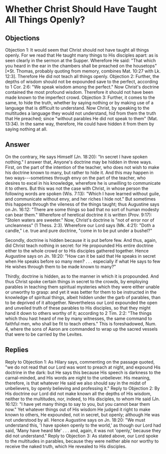 # Whether Christ Should Have Taught All Things Openly?
## Objections
Objection 1: It would seem that Christ should not have taught all things openly. For we read that He taught many things to His disciples apart: as is seen clearly in the sermon at the Supper. Wherefore He said: "That which you heard in the ear in the chambers shall be preached on the housetops" [*St. Thomas, probably quoting from memory, combines Mat. 10:27 with Lk. 12:3]. Therefore He did not teach all things openly.
Objection 2: Further, the depths of wisdom should not be expounded save to the perfect, according to 1 Cor. 2:6: "We speak wisdom among the perfect." Now Christ's doctrine contained the most profound wisdom. Therefore it should not have been made known to the imperfect crowd.
Objection 3: Further, it comes to the same, to hide the truth, whether by saying nothing or by making use of a language that is difficult to understand. Now Christ, by speaking to the multitudes a language they would not understand, hid from them the truth that He preached; since "without parables He did not speak to them" (Mat. 13:34). In the same way, therefore, He could have hidden it from them by saying nothing at all.
## Answer
On the contrary, He says Himself (Jn. 18:20): "In secret I have spoken nothing."
I answer that, Anyone's doctrine may be hidden in three ways. First, on the part of the intention of the teacher, who does not wish to make his doctrine known to many, but rather to hide it. And this may happen in two ways---sometimes through envy on the part of the teacher, who desires to excel in his knowledge, wherefore he is unwilling to communicate it to others. But this was not the case with Christ, in whose person the following words are spoken (Wis. 7:13): "Which I have learned without guile, and communicate without envy, and her riches I hide not." But sometimes this happens through the vileness of the things taught; thus Augustine says on Jn. 16:12: "There are some things so bad that no sort of human modesty can bear them." Wherefore of heretical doctrine it is written (Prov. 9:17): "Stolen waters are sweeter." Now, Christ's doctrine is "not of error nor of uncleanness" (1 Thess. 2:3). Wherefore our Lord says (Mk. 4:21): "Doth a candle," i.e. true and pure doctrine, "come in to be put under a bushel?"

Secondly, doctrine is hidden because it is put before few. And thus, again, did Christ teach nothing in secret: for He propounded His entire doctrine either to the whole crowd or to His disciples gathered together. Hence Augustine says on Jn. 18:20: "How can it be said that He speaks in secret when He speaks before so many men? . . . especially if what He says to few He wishes through them to be made known to many?"

Thirdly, doctrine is hidden, as to the manner in which it is propounded. And thus Christ spoke certain things in secret to the crowds, by employing parables in teaching them spiritual mysteries which they were either unable or unworthy to grasp: and yet it was better for them to be instructed in the knowledge of spiritual things, albeit hidden under the garb of parables, than to be deprived of it altogether. Nevertheless our Lord expounded the open and unveiled truth of these parables to His disciples, so that they might hand it down to others worthy of it; according to 2 Tim. 2:2: "The things which thou hast heard of me by many witnesses, the same command to faithful men, who shall be fit to teach others." This is foreshadowed, Num. 4, where the sons of Aaron are commanded to wrap up the sacred vessels that were to be carried by the Levites.
## Replies
Reply to Objection 1: As Hilary says, commenting on the passage quoted, "we do not read that our Lord was wont to preach at night, and expound His doctrine in the dark: but He says this because His speech is darkness to the carnal-minded, and His words are night to the unbeliever. His meaning, therefore, is that whatever He said we also should say in the midst of unbelievers, by openly believing and professing it."
Reply to Objection 2: By His doctrine our Lord did not make known all the depths of His wisdom, neither to the multitudes, nor, indeed, to His disciples, to whom He said (Jn. 16:12): "I have yet many things to say to you, but you cannot bear them now." Yet whatever things out of His wisdom He judged it right to make known to others, He expounded, not in secret, but openly; although He was not understood by all. Hence Augustine says on Jn. 18:20: "We must understand this, 'I have spoken openly to the world,' as though our Lord had said, 'Many have heard Me' . . . and, again, it was not 'openly,' because they did not understand."
Reply to Objection 3: As stated above, our Lord spoke to the multitudes in parables, because they were neither able nor worthy to receive the naked truth, which He revealed to His disciples.